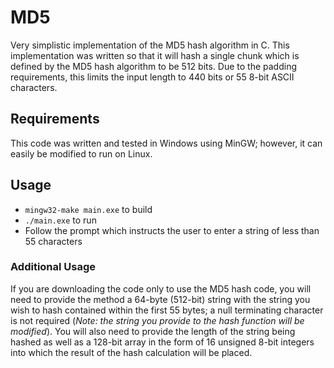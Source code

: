 # MD5
Very simplistic implementation of the MD5 hash algorithm in C. This implementation was written so that it will hash a single chunk which is defined by the MD5 hash algorithm to be 512 bits. Due to the padding requirements, this limits the input length to 440 bits or 55 8-bit ASCII characters.

## Requirements
This code was written and tested in Windows using MinGW; however, it can easily be modified to run on Linux.

## Usage
<ul>
  <li><code>mingw32-make main.exe</code> to build</li>
  <li><code>./main.exe</code> to run</li>
  <li>Follow the prompt which instructs the user to enter a string of less than 55 characters</li>
</ul>

### Additional Usage
If you are downloading the code only to use the MD5 hash code, you will need to provide the method a 64-byte (512-bit) string with the string you wish to hash contained within the first 55 bytes; a null terminating character is not required (<em>Note: the string you provide to the hash function will be modified</em>). You will also need to provide the length of the string being hashed as well as a 128-bit array in the form of 16 unsigned 8-bit integers into which the result of the hash calculation will be placed.
